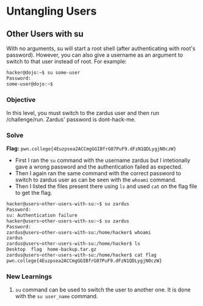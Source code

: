 # Untangling Users

## Other Users with su
With no arguments, su will start a root shell (after authenticating with root's password). However, you can also give a username as an argument to switch to that user instead of root. For example:

```bash
hacker@dojo:~$ su some-user
Password:
some-user@dojo:~$
```

### Objective
In this level, you must switch to the zardus user and then run /challenge/run. Zardus' password is dont-hack-me.

### Solve
**Flag:** `pwn.college{4Euzpsea2ACCmgGGIBfrG07PuF9.dFzN1QDLygjN0czW}`

- First I ran the `su` command with the username zardus but I intetionally gave a wrong password and the authentication failed as expected.
- Then I again ran the same command with the correct password to switch to zardus user as can be seen with the `whoami` command.
- Then I listed the files present there using `ls` and used `cat` on the flag file to get the flag.

```bash
hacker@users~other-users-with-su:~$ su zardus
Password:
su: Authentication failure
hacker@users~other-users-with-su:~$ su zardus
Password:
zardus@users~other-users-with-su:/home/hacker$ whoami
zardus
zardus@users~other-users-with-su:/home/hacker$ ls
Desktop  flag  home-backup.tar.gz
zardus@users~other-users-with-su:/home/hacker$ cat flag
pwn.college{4Euzpsea2ACCmgGGIBfrG07PuF9.dFzN1QDLygjN0czW}
```

### New Learnings
1. `su` command can be used to switch the user to another one. It is done with the `su user_name` command.